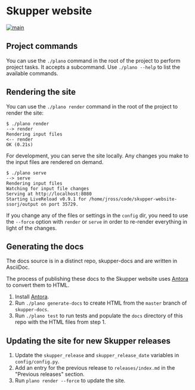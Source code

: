 # Skupper website

[![main](https://github.com/skupperproject/skupper-website/actions/workflows/main.yaml/badge.svg)](https://github.com/skupperproject/skupper-website/actions/workflows/main.yaml)

## Project commands

You can use the `./plano` command in the root of the project to
perform project tasks.  It accepts a subcommand.  Use `./plano --help`
to list the available commands.

## Rendering the site

You can use the `./plano render` command in the root of the project to
render the site:

~~~ console
$ ./plano render
--> render
Rendering input files
<-- render
OK (0.21s)
~~~

For development, you can serve the site locally.  Any changes you make
to the input files are rendered on demand.

~~~ console
$ ./plano serve
--> serve
Rendering input files
Watching for input file changes
Serving at http://localhost:8080
Starting LiveReload v0.9.1 for /home/jross/code/skupper-website-ssorj/output on port 35729.
~~~

If you change any of the files or settings in the `config` dir, you
need to use the `--force` option with `render` or `serve` in order to
re-render everything in light of the changes.

## Generating the docs

The docs source is in a distinct repo, skupper-docs and are written in
AsciiDoc.

The process of publishing these docs to the Skupper website uses
[Antora](https://docs.antora.org) to convert them to HTML.

1. Install  [Antora](https://docs.antora.org).
2. Run `./plano generate-docs` to create HTML from the `master` branch
   of `skupper-docs`.
3. Run `./plano test` to run tests and populate the `docs` directory
   of this repo with the HTML files from step 1.

## Updating the site for new Skupper releases

1. Update the `skupper_release` and `skupper_release_date` variables
   in `config/config.py`.
2. Add an entry for the previous release to `releases/index.md` in the
   "Previous releases" section.
3. Run `plano render --force` to update the site.
